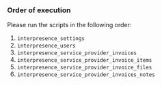 ### Order of execution

Please run the scripts in the following order:

1. `interpresence_settings`
2. `interpresence_users`
3. `interpresence_service_provider_invoices`
4. `interpresence_service_provider_invoice_items`
5. `interpresence_service_provider_invoice_files`
6. `interpresence_service_provider_invoices_notes`